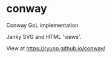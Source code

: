 # conway
Conway GoL implementation

Janky SVG and HTML 'views'.

View at https://ryunp.github.io/conway/